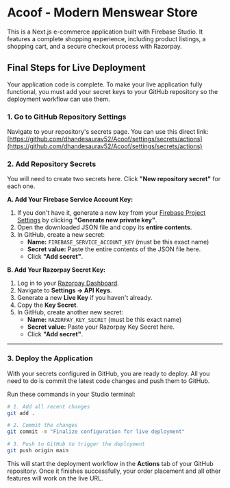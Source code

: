 # Acoof - Modern Menswear Store

This is a Next.js e-commerce application built with Firebase Studio. It features a complete shopping experience, including product listings, a shopping cart, and a secure checkout process with Razorpay.

## Final Steps for Live Deployment

Your application code is complete. To make your live application fully functional, you must add your secret keys to your GitHub repository so the deployment workflow can use them.

### 1. Go to GitHub Repository Settings

Navigate to your repository's secrets page. You can use this direct link:
[https://github.com/dhandesaurav52/Acoof/settings/secrets/actions](https://github.com/dhandesaurav52/Acoof/settings/secrets/actions)

### 2. Add Repository Secrets

You will need to create two secrets here. Click **"New repository secret"** for each one.

**A. Add Your Firebase Service Account Key:**

1.  If you don't have it, generate a new key from your [Firebase Project Settings](https://console.firebase.google.com/project/acoof-8e92d/settings/serviceaccounts/adminsdk) by clicking **"Generate new private key"**.
2.  Open the downloaded JSON file and copy its **entire contents**.
3.  In GitHub, create a new secret:
    *   **Name:** `FIREBASE_SERVICE_ACCOUNT_KEY` (must be this exact name)
    *   **Secret value:** Paste the entire contents of the JSON file here.
    *   Click **"Add secret"**.

**B. Add Your Razorpay Secret Key:**

1.  Log in to your [Razorpay Dashboard](https://dashboard.razorpay.com/).
2.  Navigate to **Settings -> API Keys**.
3.  Generate a new **Live Key** if you haven't already.
4.  Copy the **Key Secret**.
5.  In GitHub, create another new secret:
    *   **Name:** `RAZORPAY_KEY_SECRET` (must be this exact name)
    *   **Secret value:** Paste your Razorpay Key Secret here.
    *   Click **"Add secret"**.

---

### 3. Deploy the Application

With your secrets configured in GitHub, you are ready to deploy. All you need to do is commit the latest code changes and push them to GitHub.

Run these commands in your Studio terminal:

```bash
# 1. Add all recent changes
git add .

# 2. Commit the changes
git commit -m "Finalize configuration for live deployment"

# 3. Push to GitHub to trigger the deployment
git push origin main
```

This will start the deployment workflow in the **Actions** tab of your GitHub repository. Once it finishes successfully, your order placement and all other features will work on the live URL.
